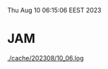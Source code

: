 Thu Aug 10 06:15:06 EEST 2023
# JAM
<a href='./cache/202308/10_06.log'>./cache/202308/10_06.log</a>
